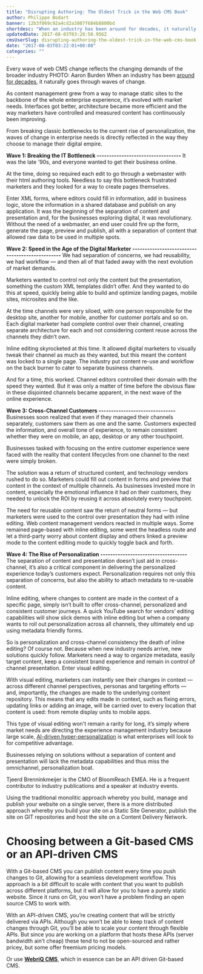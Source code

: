 ```yaml
---
title: "Disrupting Authoring: The Oldest Trick in the Web CMS Book"
author: Philippe Bodart
banner: 12b3f069c92a4cd2a3807f684b8800bd
shortdesc: "When an industry has been around for decades, it naturally goes through waves of change. As content management grew from a way to manage static sites to the backbone of the whole enterprise experience, it’s evolved with market needs. Interfaces got ..."
updatedDate: 2017-08-03T03:28:50.956Z
cmsUserSlug: disrupting-authoring-the-oldest-trick-in-the-web-cms-book
date: "2017-08-03T03:22:01+00:00"
categories: ""
---
```


 Every wave of web CMS change reflects the changing demands of the broader industry  PHOTO: Aaron Burden When an industry has been [around for decades](http://www.cmswire.com/web-cms/happy-21st-birthday-web-cms/), it naturally goes through waves of change.

As content management grew from a way to manage static sites to the backbone of the whole enterprise experience, it’s evolved with market needs. Interfaces got better, architecture became more efficient and the way marketers have controlled and measured content has continuously been improving.

From breaking classic bottlenecks to the current rise of personalization, the waves of change in enterprise needs is directly reflected in the way they choose to manage their digital empire.

 **Wave 1: Breaking the IT Bottleneck
----------------------------------** It was the late '90s, and everyone wanted to get their business online.

At the time, doing so required each edit to go through a webmaster with their html authoring tools. Needless to say this bottleneck frustrated marketers and they looked for a way to create pages themselves.

Enter XML forms, where editors could fill in information, add in business logic, store the information in a shared database and publish on any application. It was the beginning of the separation of content and presentation and, for the businesses exploring digital, it was revolutionary. Without the need of a webmaster, an end user could fire up the form, generate the page, preview and publish, all with a separation of content that allowed raw data to be used in multiple spots.

 **Wave 2: Speed in the Age of the Digital Marketer
------------------------------------------------** We had separation of concerns, we had reusability, we had workflow — and then all of that faded away with the next evolution of market demands.

Marketers wanted to control not only the content but the presentation, something the custom XML templates didn’t offer. And they wanted to do this at speed, quickly being able to build and optimize landing pages, mobile sites, microsites and the like.

At the time channels were very siloed, with one person responsible for the desktop site, another for mobile, another for customer portals and so on. Each digital marketer had complete control over their channel, creating separate architecture for each and not considering content reuse across the channels they didn’t own.

Inline editing skyrocketed at this time. It allowed digital marketers to visually tweak their channel as much as they wanted, but this meant the content was locked to a single page. The industry put content re-use and workflow on the back burner to cater to separate business channels.

And for a time, this worked. Channel editors controlled their domain with the speed they wanted. But it was only a matter of time before the obvious flaw in these disjointed channels became apparent, in the next wave of the online experience.

 **Wave 3: Cross-Channel Customers
-------------------------------** Businesses soon realized that even if they managed their channels separately, customers saw them as one and the same. Customers expected the information, and overall tone of experience, to remain consistent whether they were on mobile, an app, desktop or any other touchpoint.

Businesses tasked with focusing on the entire customer experience were faced with the reality that content lifecycles from one channel to the next were simply broken.

The solution was a return of structured content, and technology vendors rushed to do so. Marketers could fill out content in forms and preview that content in the context of multiple channels. As businesses invested more in content, especially the emotional influence it had on their customers, they needed to unlock the ROI by reusing it across absolutely every touchpoint.

The need for reusable content saw the return of neutral forms — but marketers were used to the control over presentation they had with inline editing. Web content management vendors reacted in multiple ways. Some remained page-based with inline editing, some went the headless route and let a third-party worry about content display and others linked a preview mode to the content editing mode to quickly toggle back and forth.

 **Wave 4: The Rise of Personalization
-----------------------------------** The separation of content and presentation doesn’t just aid in cross-channel, it’s also a critical component in delivering the personalized experience today’s customers expect. Personalization requires not only this separation of concerns, but also the ability to attach metadata to re-usable content.

Inline editing, where changes to content are made in the context of a specific page, simply isn’t built to offer cross-channel, personalized and consistent customer journeys. A quick YouTube search for vendors’ editing capabilities will show slick demos with inline editing but when a company wants to roll out personalization across all channels, they ultimately end up using metadata friendly forms.

So is personalization and cross-channel consistency the death of inline editing? Of course not. Because when new industry needs arrive, new solutions quickly follow. Marketers need a way to organize metadata, easily target content, keep a consistent brand experience and remain in control of channel presentation. Enter visual editing.

With visual editing, marketers can instantly see their changes in context — across different channel perspectives, personas and targeting efforts — and, importantly, the changes are made to the underlying content repository. This means that any edits made in context, such as fixing errors, updating links or adding an image, will be carried over to every location that content is used: from remote display units to mobile apps.

This type of visual editing won't remain a rarity for long, it’s simply where market needs are directing the experience management industry because large scale, [AI-driven hyper-personalization](http://blogs.forrester.com/joe_stanhope/17-06-05-just_what_do_you_think_youre_doing_dave_marketers_must_get_ready_for_ai_powered_marketing) is what enterprises will look to for competitive advantage.

Businesses relying on solutions without a separation of content and presentation will lack the metadata capabilities and thus miss the omnichannel, personalization boat.

 Tjeerd Brenninkmeijer is the CMO of BloomReach EMEA. He is a frequent contributor to industry publications and a speaker at industry events.
 
 Using the traditional monolitic approach whereby you build, manage and publish your website on a single server, there is a more distributed approach whereby you build your site on a Static Site Generator, publish the site on GIT repositories and host the site on a Content Delivery Network.

# **Choosing between a Git-based CMS or an API-driven CMS**

With a Git-based CMS you can publish content every time you push changes to Git, allowing for a seamless development workflow. This approach is a bit difficult to scale with content that you want to publish across different platforms, but it will allow for you to have a purely static website. Since it runs on Git, you won’t have a problem finding an open source CMS to work with.

With an API-driven CMS, you’re creating content that will be strictly delivered via APIs. Although you won’t be able to keep track of content changes through Git, you’ll be able to scale your content through flexible APIs. But since you are working on a platform that hosts these APIs (server bandwidth ain’t cheap) these tend to not be open-sourced and rather pricey, but some offer freemium pricing models.

Or use **[WebriQ CMS](http://app.webriq.com)**, which in essence can be an API driven Git-based CMS.



